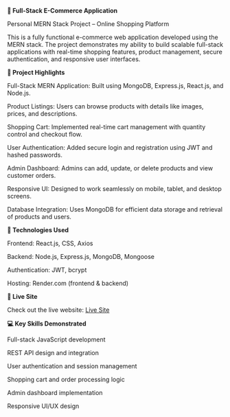**🛒 Full-Stack E-Commerce Application**

Personal MERN Stack Project – Online Shopping Platform

This is a fully functional e-commerce web application developed using the MERN stack. The project demonstrates my ability to build scalable full-stack applications with real-time shopping features, product management, secure authentication, and responsive user interfaces.

**🚀 Project Highlights**

Full-Stack MERN Application: Built using MongoDB, Express.js, React.js, and Node.js.

Product Listings: Users can browse products with details like images, prices, and descriptions.

Shopping Cart: Implemented real-time cart management with quantity control and checkout flow.

User Authentication: Added secure login and registration using JWT and hashed passwords.

Admin Dashboard: Admins can add, update, or delete products and view customer orders.

Responsive UI: Designed to work seamlessly on mobile, tablet, and desktop screens.

Database Integration: Uses MongoDB for efficient data storage and retrieval of products and users.

**🔧 Technologies Used**

Frontend: React.js, CSS, Axios

Backend: Node.js, Express.js, MongoDB, Mongoose

Authentication: JWT, bcrypt

Hosting: Render.com (frontend & backend)

**🔗 Live Site**

Check out the live website: [Live Site](https://e-commerce-website-frontend-882k.onrender.com)

**💻 Key Skills Demonstrated**

Full-stack JavaScript development

REST API design and integration

User authentication and session management

Shopping cart and order processing logic

Admin dashboard implementation

Responsive UI/UX design
